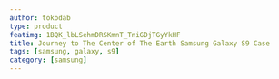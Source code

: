```yaml
---
author: tokodab
type: product
featimg: 1BQK_lbLSehmDRSKmnT_TniGDjTGyYkHF
title: Journey to The Center of The Earth Samsung Galaxy S9 Case
tags: [samsung, galaxy, s9]
category: [samsung]
---
```

